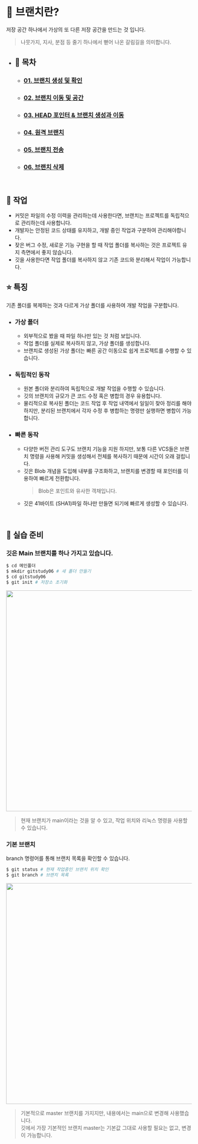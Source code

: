 # **:evergreen_tree: 브랜치란?**
저장 공간 하나에서 가상의 또 다른 저장 공간을 만드는 것 입니다.<br>
>나뭇가지, 지사, 분점 등 줄기 하나에서 뻗어 나온 갈림길을 의미합니다.<br>

- ## **:bookmark: 목차**
    - ### [01. 브랜치 생성 및 확인](0304-create-check.md)
    - ### [02. 브랜치 이동 및 공간](0506-move-space.md)
    - ### [03. HEAD 포인터 & 브랜치 생성과 이동](0708-head-pointer-create-move.md)
    - ### [04. 원격 브랜치](09-remote-branch.md)
    - ### [05. 브랜치 전송](10-branch-push.md)
    - ### [06. 브랜치 삭제](11-branch-remove.md)

<br>

## **:hammer: 작업**<br>
- 커밋은 파일의 수정 이력을 관리하는데 사용한다면, 브랜치는 프로젝트를 독립적으로 관리하는데 사용합니다.<br>
- 개발자는 안정된 코드 상태를 유지하고, 개발 중인 작업과 구분하여 관리해야합니다.<br>
- 잦은 버그 수정, 새로운 기능 구현을 할 때 작업 폴더를 복사하는 것은 프로젝트 유지 측면에서 좋지 않습니다.<br>
- 깃을 사용한다면 작업 폴더를 복사하지 않고 기존 코드와 분리해서 작업이 가능합니다.<br>

## **:star: 특징**
기존 폴더를 복제하는 것과 다르게 가상 폴더를 사용하여 개발 작업을 구분합니다.
- ### **가상 폴더**<br>
    - 외부적으로 봤을 때 파일 하나만 있는 것 처럼 보입니다.
    - 작업 폴더를 실제로 복사하지 않고, 가상 폴더를 생성합니다.
    - 브랜치로 생성된 가상 폴더는 빠른 공간 이동으로 쉽게 프로젝트를 수행할 수 있습니다.
- ### **독립적인 동작**<br>
    - 원본 폴더와 분리하여 독립적으로 개발 작업을 수행할 수 있습니다.
    - 깃의 브랜치의 규모가 큰 코드 수정 혹은 병합의 경우 유용합니다.
    - 물리적으로 복사된 폴더는 코드 작업 후 작업 내역에서 일일이 찾아 정리를 해야 하지만, 
분리된 브랜치에서 각자 수정 후 병합하는 명령만 실행하면 병합이 가능합니다.
- ### **빠른 동작**<br>   
    - 다양한 버전 관리 도구도 브랜치 기능을 지원 하지만, 보통 다른 VCS들은 브랜치 명령을 사용해 커밋을 생성해서 전체를 복사하기 때문에 시간이 오래 걸립니다.<br>
    - 깃은 Blob 개념을 도입해 내부를 구조화하고, 브랜치를 변경할 때 포인터를 이용하여 빠르게 전환합니다.<br>
        >Blob은 포인트와 유사한 객채입니다.
    - 깃은 41바이트 (SHA1)파일 하나만 만들면 되기에 빠르게 생성할 수 있습니다.

<br>

## **:file_folder: 실습 준비**
### **깃은 Main 브랜치를 하나 가지고 있습니다.**<br>
``` bash
$ cd 메인폴더
$ mkdir gitstudy06 # 새 폴더 만들기
$ cd gitstudy06
$ git init # 저장소 초기화
```

<kbd><img width="600" src="https://user-images.githubusercontent.com/105197541/194246621-126fd15d-e866-4889-98ac-8db846c570c9.png"></kbd>

>현재 브랜치가 main이라는 것을 알 수 있고, 작업 위치와 리눅스 명령을 사용할 수 있습니다.

### **기본 브랜치**<br>
branch 명령어를 통해 브랜치 목록을 확인할 수 있습니다.
```bash
$ git status # 현재 작업중인 브랜치 위치 확인
$ git branch # 브랜치 목록
```

<kbd><img width="600" src="https://user-images.githubusercontent.com/105197541/194246915-73b06edf-c341-42ae-9733-43476ab893dd.png"></kbd>

>기본적으로 master 브랜치를 가지지만, 내용에서는 main으로 변경해 사용했습니다.<br>
>깃에서 가장 기본적인 브랜치 master는 기본값 그대로 사용할 필요는 없고, 변경이 가능합니다.
